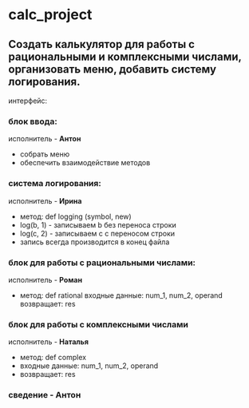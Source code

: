 # calc_project

## Создать калькулятор для работы с рациональными и комплексными числами, организовать меню, добавить систему логирования.

интерфейс: 
### блок ввода:
исполнитель - **Антон**
* собрать меню
* обеспечить взаимодействие методов
### система логирования:
исполнитель - **Ирина**
* метод: def logging (symbol, new)
* log(b, 1) - записываем b без переноса строки
* log(c, 2) - записываем с с переносом строки
* запись всегда производится в конец файла
### блок для работы с рациональными числами:
исполнитель - **Роман**
* метод: def rational
входные данные: num_1, num_2, operand
возвращает: res
### блок для работы с комплексными числами
исполнитель - **Наталья**
* метод: def complex
* входные данные: num_1, num_2, operand
* возвращает: res
### сведение - Антон
